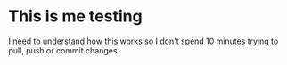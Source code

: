 # This is me testing

I need to understand how this works so I don't spend 10 minutes trying to pull, push or commit changes
